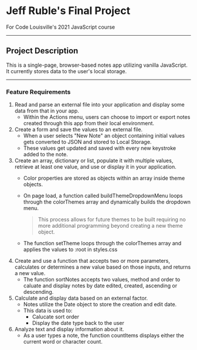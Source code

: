 # Jeff Ruble's Final Project
For Code Louisville's 2021 JavaScript course
***
## Project Description
This is a single-page, browser-based notes app utilizing vanilla JavaScript. It currently stores data to the user's local storage.
***
### Feature Requirements
1. Read and parse an external file into your application and display some data from that in your app.
    - Within the Actions menu, users can choose to import or export notes created through this app from their local environment.
2. Create a form and save the values to an external file.
    - When a user selects "New Note" an object containing initial values gets converted to JSON and stored to Local Storage.
    - These values get updated and saved with every new keystroke added to the note.
3. Create an array, dictionary or list, populate it with multiple values, retrieve at least one value, and use or display it in your application.
    - Color properties are stored as objects within an array inside theme objects.
    - On page load, a function called buildThemeDropdownMenu loops through the colorThemes array and dynamically builds the dropdown menu. 

        > This process allows for future themes to be built requiring no more additional programming beyond creating a new theme object.

    - The function setTheme loops through the colorThemes array and applies the values to :root in styles.css
4. Create and use a function that accepts two or more parameters, calculates or determines a new value based on those inputs, and returns a new value.
    - The function sortNotes accepts two values, method and order to caluate and display notes by date edited, created, ascending or descending.
5. Calculate and display data based on an external factor.
    - Notes utilize the Date object to store the creation and edit date.
    - This data is used to:
        - Calucate sort order
        - Display the date type back to the user
6. Analyze text and display information about it.
    - As a user types a note, the function countItems displays either the current word or character count.
